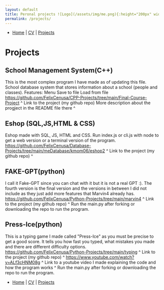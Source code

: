 ```yaml
---
layout: default
title: Peronal projects ![Logo](/assets/img/me.png){:height="200px" width="150px"}
permalink: /projects/
---
```

- [Home](/portfolio) | [CV](/cv/) | [Projects](/projects/)


# Projects

## School Management System(C++)
This is the most complex program I have made as of updating this file.
School database system that stores information about a school (people and classes).
Features:
    Menu
    Save to file
    Load from file
https://github.com/FelixCenusa/CPP-Projects/tree/main/Final-Course-Project
^ Link to the project (my github repo) More description about the progject in the README file there ^

## Eshop (SQL,JS,HTML & CSS)
Eshop made with SQL, JS, HTML and CSS.
Run index.js or cli.js with node to get a web version or a terminal version of the program.
https://github.com/FelixCenusa/Database-Projects/tree/main/meDatabase/kmom06/eshop2
^ Link to the project (my github repo) ^

## FAKE-GPT(python)
I call it Fake-GPT since you can chat with it but it is not a real GPT :). The fourth version is the final version and the versions in between I did not include as they just add more features that Marvin4 already has.
https://github.com/FelixCenusa/Python-Projects/tree/main/marvin4
^ Link to the project (my github repo) ^
Run the main.py after forking or downloading the repo to run the program.

## Press-Ice(python)
This is a typing game I made called "Press-Ice" as you must be precise to get a good score. 
It tells you how fast you typed, what mistakes you made and there are different difficulty options.
https://github.com/FelixCenusa/Python-Projects/tree/main/typing
^ Link to the project (my github repo) ^
https://www.youtube.com/watch?v=ALf3cHNM08g
^ Link to a youtube video I made explaining the code and how the program works ^
Run the main.py after forking or downloading the repo to run the program.

- [Home](/) | [CV](/cv/) | [Projects](/projects/)
